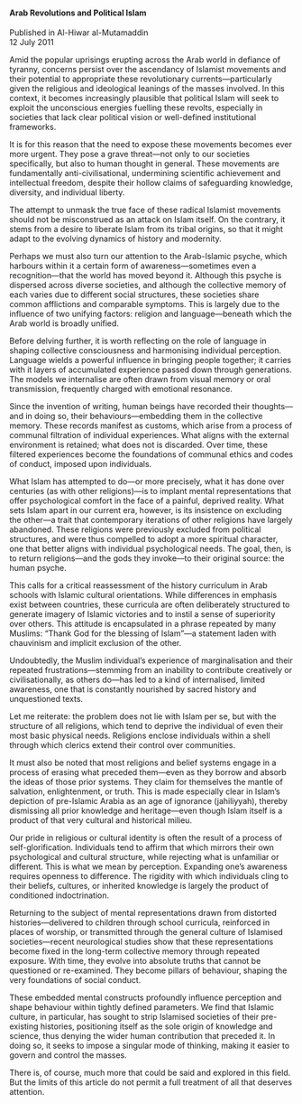 <h4>Arab Revolutions and Political Islam</h4>

Published in Al-Hiwar al-Mutamaddin
<br>
12 July 2011

Amid the popular uprisings erupting across the Arab world in defiance of tyranny, concerns persist over the ascendancy of Islamist movements and their potential to appropriate these revolutionary currents—particularly given the religious and ideological leanings of the masses involved. In this context, it becomes increasingly plausible that political Islam will seek to exploit the unconscious energies fuelling these revolts, especially in societies that lack clear political vision or well-defined institutional frameworks.

It is for this reason that the need to expose these movements becomes ever more urgent. They pose a grave threat—not only to our societies specifically, but also to human thought in general. These movements are fundamentally anti-civilisational, undermining scientific achievement and intellectual freedom, despite their hollow claims of safeguarding knowledge, diversity, and individual liberty.

The attempt to unmask the true face of these radical Islamist movements should not be misconstrued as an attack on Islam itself. On the contrary, it stems from a desire to liberate Islam from its tribal origins, so that it might adapt to the evolving dynamics of history and modernity.

Perhaps we must also turn our attention to the Arab-Islamic psyche, which harbours within it a certain form of awareness—sometimes even a recognition—that the world has moved beyond it. Although this psyche is dispersed across diverse societies, and although the collective memory of each varies due to different social structures, these societies share common afflictions and comparable symptoms. This is largely due to the influence of two unifying factors: religion and language—beneath which the Arab world is broadly unified.

Before delving further, it is worth reflecting on the role of language in shaping collective consciousness and harmonising individual perception. Language wields a powerful influence in bringing people together; it carries with it layers of accumulated experience passed down through generations. The models we internalise are often drawn from visual memory or oral transmission, frequently charged with emotional resonance.

Since the invention of writing, human beings have recorded their thoughts—and in doing so, their behaviours—embedding them in the collective memory. These records manifest as customs, which arise from a process of communal filtration of individual experiences. What aligns with the external environment is retained; what does not is discarded. Over time, these filtered experiences become the foundations of communal ethics and codes of conduct, imposed upon individuals.

What Islam has attempted to do—or more precisely, what it has done over centuries (as with other religions)—is to implant mental representations that offer psychological comfort in the face of a painful, deprived reality. What sets Islam apart in our current era, however, is its insistence on excluding the other—a trait that contemporary iterations of other religions have largely abandoned. These religions were previously excluded from political structures, and were thus compelled to adopt a more spiritual character, one that better aligns with individual psychological needs. The goal, then, is to return religions—and the gods they invoke—to their original source: the human psyche.

This calls for a critical reassessment of the history curriculum in Arab schools with Islamic cultural orientations. While differences in emphasis exist between countries, these curricula are often deliberately structured to generate imagery of Islamic victories and to instil a sense of superiority over others. This attitude is encapsulated in a phrase repeated by many Muslims: “Thank God for the blessing of Islam”—a statement laden with chauvinism and implicit exclusion of the other.

Undoubtedly, the Muslim individual’s experience of marginalisation and their repeated frustrations—stemming from an inability to contribute creatively or civilisationally, as others do—has led to a kind of internalised, limited awareness, one that is constantly nourished by sacred history and unquestioned texts.

Let me reiterate: the problem does not lie with Islam per se, but with the structure of all religions, which tend to deprive the individual of even their most basic physical needs. Religions enclose individuals within a shell through which clerics extend their control over communities.

It must also be noted that most religions and belief systems engage in a process of erasing what preceded them—even as they borrow and absorb the ideas of those prior systems. They claim for themselves the mantle of salvation, enlightenment, or truth. This is made especially clear in Islam’s depiction of pre-Islamic Arabia as an age of ignorance (jahiliyyah), thereby dismissing all prior knowledge and heritage—even though Islam itself is a product of that very cultural and historical milieu.

Our pride in religious or cultural identity is often the result of a process of self-glorification. Individuals tend to affirm that which mirrors their own psychological and cultural structure, while rejecting what is unfamiliar or different. This is what we mean by perception. Expanding one’s awareness requires openness to difference. The rigidity with which individuals cling to their beliefs, cultures, or inherited knowledge is largely the product of conditioned indoctrination.

Returning to the subject of mental representations drawn from distorted histories—delivered to children through school curricula, reinforced in places of worship, or transmitted through the general culture of Islamised societies—recent neurological studies show that these representations become fixed in the long-term collective memory through repeated exposure. With time, they evolve into absolute truths that cannot be questioned or re-examined. They become pillars of behaviour, shaping the very foundations of social conduct.

These embedded mental constructs profoundly influence perception and shape behaviour within tightly defined parameters. We find that Islamic culture, in particular, has sought to strip Islamised societies of their pre-existing histories, positioning itself as the sole origin of knowledge and science, thus denying the wider human contribution that preceded it. In doing so, it seeks to impose a singular mode of thinking, making it easier to govern and control the masses.

There is, of course, much more that could be said and explored in this field. But the limits of this article do not permit a full treatment of all that deserves attention.